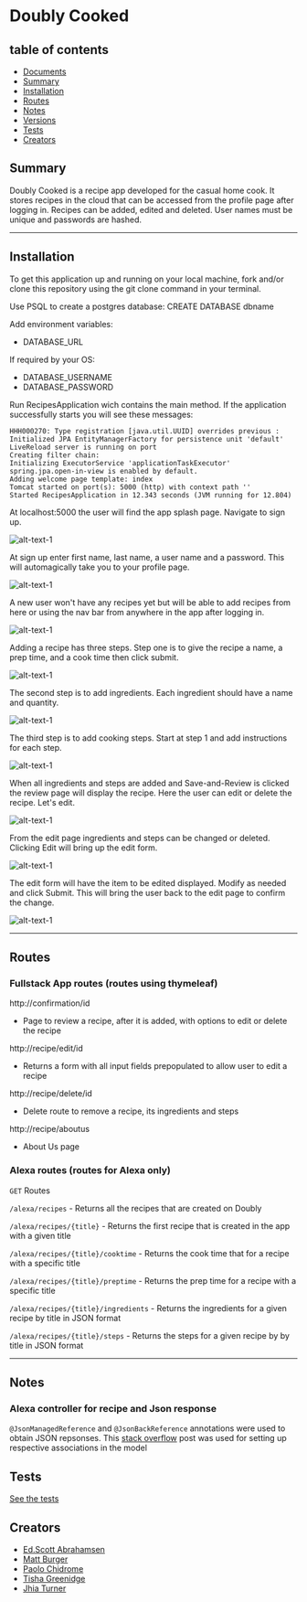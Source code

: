 # Doubly Cooked

## table of contents
* [Documents](./documents)
* [Summary](#Summary)
* [Installation](#Installation)
* [Routes](#Routes)
* [Notes](#Notes)
* [Versions](#Versions)
* [Tests](#Tests)
* [Creators](#Creators)

## Summary

Doubly Cooked is a recipe app developed for the casual home cook. It stores recipes in the cloud that can be accessed from the profile page after logging in. Recipes can be added, edited and deleted. User names must be unique and passwords are hashed.
***

## Installation
To get this application up and running on your local machine, fork and/or clone this repository using the git clone command in your terminal.

Use PSQL to create a postgres database: CREATE DATABASE dbname

Add environment variables:
- DATABASE_URL

If required by your OS:
- DATABASE_USERNAME
- DATABASE_PASSWORD

Run RecipesApplication wich contains the main method. If the application successfully starts you will see these messages:
```
HHH000270: Type registration [java.util.UUID] overrides previous : 
Initialized JPA EntityManagerFactory for persistence unit 'default'
LiveReload server is running on port
Creating filter chain:
Initializing ExecutorService 'applicationTaskExecutor'
spring.jpa.open-in-view is enabled by default.
Adding welcome page template: index
Tomcat started on port(s): 5000 (http) with context path ''
Started RecipesApplication in 12.343 seconds (JVM running for 12.804)
```

At localhost:5000 the user will find the app splash page. Navigate to sign up.

![alt-text-1](assets/splash.png)

At sign up enter first name, last name, a user name and a password. This will automagically take you to your profile page.

![alt-text-1](assets/signup.png)

A new user won't have any recipes yet but will be able to add recipes from here or using the nav bar from anywhere in the app after logging in.

![alt-text-1](assets/profile.png)

Adding a recipe has three steps. Step one is to give the recipe a name, a prep time, and a cook time then click submit.

![alt-text-1](assets/add.png)

The second step is to add ingredients. Each ingredient should have a name and quantity.

![alt-text-1](assets/ingredient.png)

The third step is to add cooking steps. Start at step 1 and add instructions for each step.

![alt-text-1](assets/step.png)

When all ingredients and steps are added and Save-and-Review is clicked the review page will display the recipe. Here the user can edit or delete the recipe. Let's edit.

![alt-text-1](assets/review.png)

From the edit page ingredients and steps can be changed or deleted. Clicking Edit will bring up the edit form.

![alt-text-1](assets/edit.png)

The edit form will have the item to be edited displayed. Modify as needed and click Submit. This will bring the user back to the edit page to confirm the change.

![alt-text-1](assets/update.png)
***

## Routes
### Fullstack App routes (routes using thymeleaf)
http://confirmation/id
- Page to review a recipe, after it is added, with options to edit or delete the recipe

http://recipe/edit/id
- Returns a form with all input fields prepopulated to allow user to edit a recipe

http://recipe/delete/id
- Delete route to remove a recipe, its ingredients and steps

http://recipe/aboutus
- About Us page

### Alexa routes (routes for Alexa only)
```GET``` Routes

```/alexa/recipes``` - Returns all the recipes that are created on Doubly

```/alexa/recipes/{title}``` - Returns the first recipe that is created in the app with a given title

```/alexa/recipes/{title}/cooktime``` - Returns the cook time that for a recipe with a specific title

```/alexa/recipes/{title}/preptime``` - Returns the prep time for a recipe with a specific title

```/alexa/recipes/{title}/ingredients``` - Returns the ingredients for a given recipe by title in JSON format

```/alexa/recipes/{title}/steps``` - Returns the steps for a given recipe by by title in JSON format
***
## Notes
### Alexa controller for recipe and Json response
```@JsonManagedReference``` and ```@JsonBackReference``` annotations were used to obtain JSON repsonses. This [stack overflow](https://stackoverflow.com/questions/47693110/could-not-write-json-infinite-recursion-stackoverflowerror-nested-exception) post was used
for setting up respective associations in the model

## Tests
[See the tests](src/test/java/tgreenidge/com/recipe_app/recipes/RecipesApplicationTests.java)

## Creators

- [Ed.Scott Abrahamsen](https://github.com/esa2)
- [Matt Burger](https://github.com/)
- [Paolo Chidrome](https://github.com/)
- [Tisha Greenidge](https://github.com/)
- [Jhia Turner](https://github.com/)

